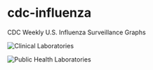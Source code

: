# cdc-influenza
CDC Weekly U.S. Influenza Surveillance Graphs

![Clinical Laboratories](https://www.cdc.gov/flu/weekly/WeeklyArchives2022-2023/images/WHONPHL01_small.gif?raw=true)

![Public Health Laboratories](https://www.cdc.gov/flu/weekly/weeklyarchives2022-2023/images/WHOPHL01_small.gif?raw=true)
        